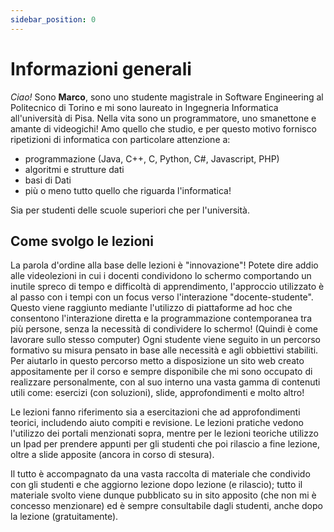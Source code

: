 ```yaml
---
sidebar_position: 0
---
```


# Informazioni generali

 _Ciao!_ Sono **Marco**, sono uno studente magistrale in Software Engineering al Politecnico di Torino e mi sono laureato in Ingegneria Informatica all'università di Pisa. Nella vita sono un programmatore, uno smanettone e amante di videogichi! Amo quello che studio, e per questo motivo fornisco ripetizioni di informatica con particolare attenzione a: 
 - programmazione (Java, C++, C, Python, C#, Javascript, PHP)
 - algoritmi e strutture dati
 - basi di Dati
 - più o meno tutto quello che riguarda l'informatica!
 
Sia per studenti delle scuole superiori che per l'università.  

## Come svolgo le lezioni
La parola d'ordine alla base delle lezioni è "innovazione"! 
Potete dire addio alle videolezioni in cui i docenti condividono lo schermo comportando un inutile spreco di tempo e difficoltà di apprendimento, l'approccio utilizzato è al passo con i tempi con un focus verso l'interazione "docente-studente". Questo viene raggiunto mediante l'utilizzo di piattaforme ad hoc che consentono l'interazione diretta e la programmazione contemporanea tra più persone, senza la necessità di condividere lo schermo! (Quindi è come lavorare sullo stesso computer) Ogni studente viene seguito in un percorso formativo su misura pensato in base alle necessità e agli obbiettivi stabiliti. Per aiutarlo in questo percorso metto a disposizione un sito web creato appositamente per il corso e sempre disponibile che mi sono occupato di realizzare personalmente, con al suo interno una vasta gamma di contenuti utili come: esercizi (con soluzioni), slide, approfondimenti e molto altro! 

Le lezioni fanno riferimento sia a esercitazioni che ad approfondimenti teorici, includendo aiuto compiti e revisione. Le lezioni pratiche vedono l'utilizzo dei portali menzionati sopra, mentre per le lezioni teoriche utilizzo un Ipad per prendere appunti per gli studenti che poi rilascio a fine lezione, oltre a slide apposite (ancora in corso di stesura). 

 Il tutto è accompagnato da una vasta raccolta di materiale che condivido con gli studenti e che aggiorno lezione dopo lezione (e rilascio); tutto il materiale svolto viene dunque pubblicato su in sito apposito (che non mi è concesso menzionare) ed è sempre consultabile dagli studenti, anche dopo la lezione (gratuitamente).